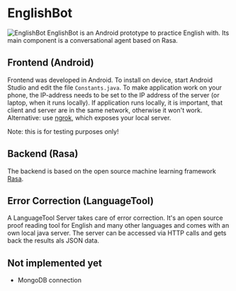 # EnglishBot 
![EnglishBot](/images/logo.png)
EnglishBot is an Android prototype to practice English with. Its main component is a conversational agent based on Rasa. 

## Frontend (Android)
Frontend was developed in Android. To install on device, start Android Studio and edit the file `Constants.java`.
To make application work on your phone, the IP-address needs to be set to the IP address of the server (or laptop, when it runs locally). If application runs locally, it is important, that client and server are in the same network, otherwise it won't work. Alternative: use [ngrok](https://ngrok.com/), which exposes your local server.

Note: this is for testing purposes only!

## Backend (Rasa)
The backend is based on the open source machine learning framework [Rasa](https://rasa.com).

## Error Correction (LanguageTool)
A LanguageTool Server takes care of error correction. It's an open source proof reading tool for English and many other languages and comes with an own local java server. The server can be accessed via HTTP calls and gets back the results als JSON data.

## Not implemented yet
- MongoDB connection
